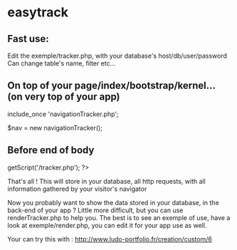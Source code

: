 easytrack
=========

Fast use:
-----------
Edit the exemple/tracker.php, with your database's host/db/user/password
Can change table's name, filter etc...

On top of your page/index/bootstrap/kernel... (on very top of your app)
-----------
include_once 'navigationTracker.php';

$nav = new navigationTracker();

Before end of body
-----------
<?php echo $nav->getScript('<path to>/tracker.php'); ?>

That's all !
This will store in your database, all http requests, with all information gathered by your visitor's navigator


Now you probably want to show the data stored in your database, in the back-end of your app ?
Little more difficult, but you can use renderTracker.php to help you.
The best is to see an exemple of use, have a look at exemple/render.php, you can edit it for your app use as well.

Your can try this with :
http://www.ludo-portfolio.fr/creation/custom/6
